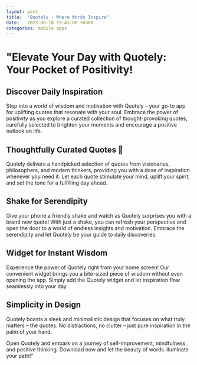 ```yaml
---
layout: post
title:  "Quotely - Where Words Inspire"
date:   2023-08-18 19:43:00 +0300
categories: mobile apps
---
```


# "Elevate Your Day with Quotely: Your Pocket of Positivity!

## Discover Daily Inspiration

Step into a world of wisdom and motivation with Quotely – your go-to app for uplifting quotes that resonate with your soul. Embrace the power of positivity as you explore a curated collection of thought-provoking quotes, carefully selected to brighten your moments and encourage a positive outlook on life.

## Thoughtfully Curated Quotes 📜

Quotely delivers a handpicked selection of quotes from visionaries, philosophers, and modern thinkers, providing you with a dose of inspiration whenever you need it. Let each quote stimulate your mind, uplift your spirit, and set the tone for a fulfilling day ahead.

## Shake for Serendipity

Give your phone a friendly shake and watch as Quotely surprises you with a brand new quote! With just a shake, you can refresh your perspective and open the door to a world of endless insights and motivation. Embrace the serendipity and let Quotely be your guide to daily discoveries.

## Widget for Instant Wisdom

Experience the power of Quotely right from your home screen! Our convenient widget brings you a bite-sized piece of wisdom without even opening the app. Simply add the Quotely widget and let inspiration flow seamlessly into your day.

## Simplicity in Design

Quotely boasts a sleek and minimalistic design that focuses on what truly matters – the quotes. No distractions, no clutter – just pure inspiration in the palm of your hand.

Open Quotely and embark on a journey of self-improvement, mindfulness, and positive thinking. Download now and let the beauty of words illuminate your path!"